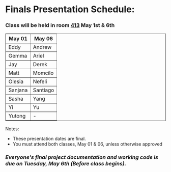 # Finals Presentation Schedule:

### Class will be held in room <ins>**413**</ins> May 1st & 6th

<table border="1" cellspacing="0" cellpadding="6">
  <thead>
    <tr>
      <th>May 01</th>
      <th>May 06</th>
    </tr>
  </thead>
  <tbody>
    <tr><td>Eddy</td><td>Andrew</td></tr>
    <tr><td>Gemma</td><td>Ariel</td></tr>
    <tr><td>Jay</td><td>Derek</td></tr>
    <tr><td>Matt</td><td>Momcilo</td></tr>
    <tr><td>Olesia</td><td>Nefeli</td></tr>
    <tr><td>Sanjana</td><td>Santiago</td></tr>
    <tr><td>Sasha</td><td>Yang</td></tr>
    <tr><td>Yi</td><td>Yu</td></tr>
    <tr><td>Yutong</td><td>-</td></tr>
  </tbody>
</table>

Notes:

- These presentation dates are final.
- You must attend both classes, May 01 & 06, unless otherwise approved

### _Everyone's final project documentation and working code is due on **Tuesday, May 6th** (Before class begins)._
